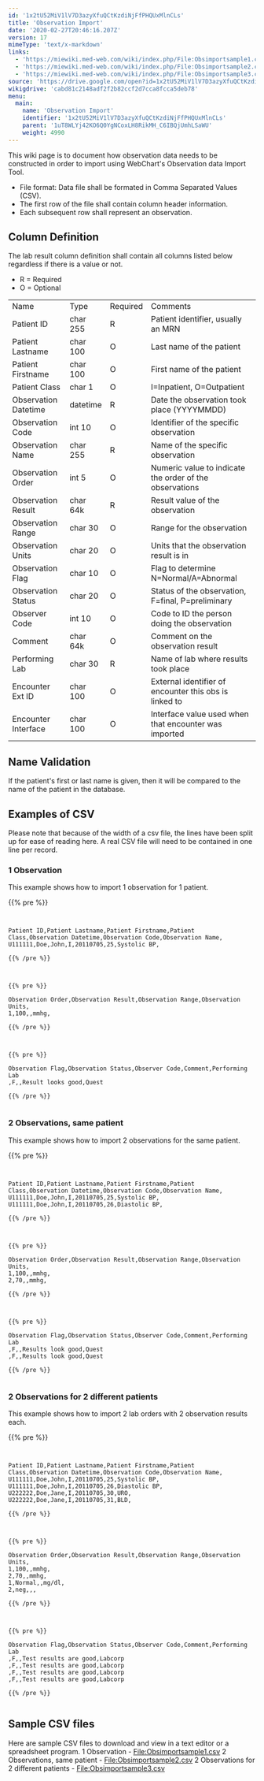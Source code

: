 ```yaml
---
id: '1x2tU52MiV1lV7D3azyXfuQCtKzdiNjFfPHQUxMlnCLs'
title: 'Observation Import'
date: '2020-02-27T20:46:16.207Z'
version: 17
mimeType: 'text/x-markdown'
links:
  - 'https://miewiki.med-web.com/wiki/index.php/File:Obsimportsample1.csv'
  - 'https://miewiki.med-web.com/wiki/index.php/File:Obsimportsample2.csv'
  - 'https://miewiki.med-web.com/wiki/index.php/File:Obsimportsample3.csv'
source: 'https://drive.google.com/open?id=1x2tU52MiV1lV7D3azyXfuQCtKzdiNjFfPHQUxMlnCLs'
wikigdrive: 'cabd81c2148adf2f2b82ccf2d7cca8fcca5deb78'
menu:
  main:
    name: 'Observation Import'
    identifier: '1x2tU52MiV1lV7D3azyXfuQCtKzdiNjFfPHQUxMlnCLs'
    parent: '1uT8WLYj42KO6Q0YgNCoxLH8RikMH_C6IBQjUmhLSaWU'
    weight: 4990
---
```

This wiki page is to document how observation data needs to be constructed in order to import using WebChart's Observation data Import Tool.
* File format: Data file shall be formated in Comma Separated Values (CSV).
* The first row of the file shall contain column header information.
* Each subsequent row shall represent an observation.
  
## **Column Definition**  
  
The lab result column definition shall contain all columns listed below regardless if there is a value or not.
* R = Required
* O = Optional

<table>
<tr>
<td>Name</td>
<td>Type</td>
<td>Required</td>
<td>Comments</td>
</tr>
<tr>
<td>Patient ID</td>
<td>char 255</td>
<td>R</td>
<td>Patient identifier, usually an MRN</td>
</tr>
<tr>
<td>Patient Lastname</td>
<td>char 100</td>
<td>O</td>
<td>Last name of the patient</td>
</tr>
<tr>
<td>Patient Firstname</td>
<td>char 100</td>
<td>O</td>
<td>First name of the patient</td>
</tr>
<tr>
<td>Patient Class</td>
<td>char 1</td>
<td>O</td>
<td>I=Inpatient, O=Outpatient</td>
</tr>
<tr>
<td>Observation Datetime</td>
<td>datetime</td>
<td>R</td>
<td>Date the observation took place (YYYYMMDD)</td>
</tr>
<tr>
<td>Observation Code</td>
<td>int 10</td>
<td>O</td>
<td>Identifier of the specific observation</td>
</tr>
<tr>
<td>Observation Name</td>
<td>char 255</td>
<td>R</td>
<td>Name of the specific observation</td>
</tr>
<tr>
<td>Observation Order</td>
<td>int 5</td>
<td>O</td>
<td>Numeric value to indicate the order of the observations</td>
</tr>
<tr>
<td>Observation Result</td>
<td>char 64k</td>
<td>R</td>
<td>Result value of the observation</td>
</tr>
<tr>
<td>Observation Range</td>
<td>char 30</td>
<td>O</td>
<td>Range for the observation</td>
</tr>
<tr>
<td>Observation Units</td>
<td>char 20</td>
<td>O</td>
<td>Units that the observation result is in</td>
</tr>
<tr>
<td>Observation Flag</td>
<td>char 10</td>
<td>O</td>
<td>Flag to determine N=Normal/A=Abnormal</td>
</tr>
<tr>
<td>Observation Status</td>
<td>char 20</td>
<td>O</td>
<td>Status of the observation, F=final, P=preliminary</td>
</tr>
<tr>
<td>Observer Code</td>
<td>int 10</td>
<td>O</td>
<td>Code to ID the person doing the observation</td>
</tr>
<tr>
<td>Comment</td>
<td>char 64k</td>
<td>O</td>
<td>Comment on the observation result</td>
</tr>
<tr>
<td>Performing Lab</td>
<td>char 30</td>
<td>R</td>
<td>Name of lab where results took place</td>
</tr>
<tr>
<td>Encounter Ext ID</td>
<td>char 100</td>
<td>O</td>
<td>External identifier of encounter this obs is linked to</td>
</tr>
<tr>
<td>Encounter Interface</td>
<td>char 100</td>
<td>O</td>
<td>Interface value used when that encounter was imported</td>
</tr>

</table>
  
## **Name Validation**  
  
If the patient's first or last name is given, then it will be compared to the name of the patient in the database.
  
## **Examples of CSV**  
  
Please note that because of the width of a csv file, the lines have been split up for ease of reading here. A real CSV file will need to be contained in one line per record.
  
### **1 Observation**  
  
This example shows how to import 1 observation for 1 patient.

{{% pre %}}
```
  
  
Patient ID,Patient Lastname,Patient Firstname,Patient Class,Observation Datetime,Observation Code,Observation Name,  
U111111,Doe,John,I,20110705,25,Systolic BP,  
  
{{% /pre %}}  
  
  
  
{{% pre %}}  
  
Observation Order,Observation Result,Observation Range,Observation Units,  
1,100,,mmhg,  
  
{{% /pre %}}  
  
  
  
{{% pre %}}  
  
Observation Flag,Observation Status,Observer Code,Comment,Performing Lab  
,F,,Result looks good,Quest  
  
{{% /pre %}}  
  

```
  
### **2 Observations, same patient**  

This example shows how to import 2 observations for the same patient.

{{% pre %}}
```
  
  
Patient ID,Patient Lastname,Patient Firstname,Patient Class,Observation Datetime,Observation Code,Observation Name,  
U111111,Doe,John,I,20110705,25,Systolic BP,  
U111111,Doe,John,I,20110705,26,Diastolic BP,  
  
{{% /pre %}}  
  
  
  
{{% pre %}}  
  
Observation Order,Observation Result,Observation Range,Observation Units,  
1,100,,mmhg,  
2,70,,mmhg,  
  
{{% /pre %}}  
  
  
  
{{% pre %}}  
  
Observation Flag,Observation Status,Observer Code,Comment,Performing Lab  
,F,,Results look good,Quest  
,F,,Results look good,Quest  
  
{{% /pre %}}  
  

```
  
### **2 Observations for 2 different patients**  

This example shows how to import 2 lab orders with 2 observation results each.

{{% pre %}}
```
  
  
Patient ID,Patient Lastname,Patient Firstname,Patient Class,Observation Datetime,Observation Code,Observation Name,  
U111111,Doe,John,I,20110705,25,Systolic BP,  
U111111,Doe,John,I,20110705,26,Diastolic BP,  
U222222,Doe,Jane,I,20110705,30,URO,  
U222222,Doe,Jane,I,20110705,31,BLD,  
  
{{% /pre %}}  
  
  
  
{{% pre %}}  
  
Observation Order,Observation Result,Observation Range,Observation Units,  
1,100,,mmhg,  
2,70,,mmhg,  
1,Normal,,mg/dl,  
2,neg,,,  
  
{{% /pre %}}  
  
  
  
{{% pre %}}  
  
Observation Flag,Observation Status,Observer Code,Comment,Performing Lab  
,F,,Test results are good,Labcorp  
,F,,Test results are good,Labcorp  
,F,,Test results are good,Labcorp  
,F,,Test results are good,Labcorp  
  
{{% /pre %}}  
  

```
  
## **Sample CSV files**  

Here are sample CSV files to download and view in a text editor or a spreadsheet program.
1 Observation - [File:Obsimportsample1.csv](https://miewiki.med-web.com/wiki/index.php/File:Obsimportsample1.csv)
2 Observations, same patient - [File:Obsimportsample2.csv](https://miewiki.med-web.com/wiki/index.php/File:Obsimportsample2.csv)
2 Observations for 2 different patients - [File:Obsimportsample3.csv](https://miewiki.med-web.com/wiki/index.php/File:Obsimportsample3.csv)
